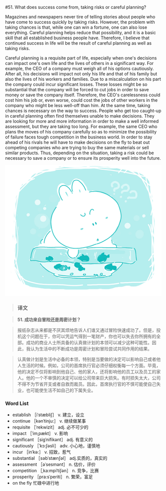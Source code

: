 #51. What does success come from, taking risks or careful planning?

Magazines and newspapers never tire of telling stories about people who have come to success quickly by taking risks. However, the problem with taking chances is that, while one can win a fortune, one can also lose everything. Careful planning helps reduce that possibility, and it is a basic skill that all established business people have. Therefore, I believe that continued success in life will be the result of careful planning as well as taking risks.

Careful planning is a requisite part of life, especially when one's decisions can impact one's own life and the lives of others in a significant way. For example, the CEO of a company must weigh all of his options cautiously. After all, his decisions will impact not only his life and that of his family but also the lives of his workers and families. Due to a miscalculation on his part the company could incur significant losses. These losses might be so substantial that the company will be forced to cut jobs in order to save money or save the company itself. Therefore, the CEO's carelessness could cost him his job or, even worse, could cost the jobs of other workers in the company who might be less well-off than him. At the same time, taking chances is necessary on the way to success. People who get too caught-up in careful planning often find themselves unable to make decisions. They are looking for more and more information in order to make a well informed assessment, but they are taking too long. For example, the same CEO who plans the moves of his company carefully so as to minimize the possibility of failure faces tough competition in the business world. In order to stay ahead of his rivals he will have to make decisions on the fly to beat out competing companies who are trying to buy the same materials or sell similar products. Thus, depending on the situation, taking a risk could be necessary to save a company or to ensure its prosperity well into the future.

![](images/TOEFL-iBT-High-Score-Essays-051.jpg)

> ### 译文

> **51. 成功来自冒险还是周密计划？**

> 报纸杂志从来都是不厌其烦地告诉人们谁又通过冒险快速成功了。但是，投机这个问题在于，你可以凭运气得到一笔财产，你也可以失去你所拥有的全部。成功的商业人士所具备的认真做计划的本领可以减少这种可能性。因此，我认为生活中的不断成功是周密计划和冒险尝试共同作用的结果。

> 认真做计划是生活中必备的本领，特别是当要做的决定可以影响自己或者他人生活的时候。例如，公司的首席执行官必须仔细权衡每一个方面。毕竟，他的决定不仅将影响到他自己、他的家人，还将影响他的员工以及员工的家人。他的一个不审慎的决定可以给公司带来巨大损失。有时损失太大，公司不得不为节省开支或者自救而裁员。因此，首席执行官的不慎可能使自己失业，也可能使生活不如自己的下属失业。

### Word List

 * establish ［iˈstæbliʃ］ v. 建立，设立
 * continue ［kənˈtinju:］ v. 继续做某事
 * requisite ［ˈrekwizit］ adj. 必不可少的
 * impact ［ˈimˌpækt］ v. 影响
 * significant ［sigˈnifikənt］ adj. 有意义的
 * cautiously ［ˈkɔ:ʃəsli］ adv. 小心地，谨慎地
 * incur ［inˈkə:］ v. 招致，惹气
 * substantial ［səbˈstænʃəl］ adj.实质的，真实的
 * assessment ［əˈsesmənt］ n. 估价，评价
 * competition ［ˌka:mpiˈtiʃən］ n. 竞争，比赛
 * prosperity ［pra:sˈperiti］ n. 繁荣，富足
 * on the fly 忙碌中进行地
